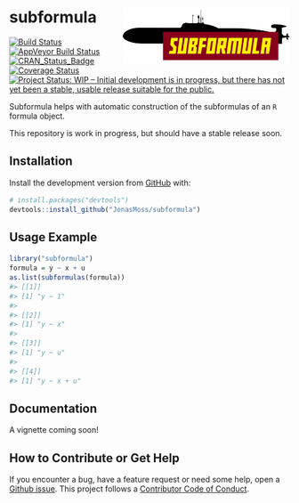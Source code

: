 
<!-- README.md is generated from README.Rmd. Please edit that file -->

# subformula <img src="man/figures/logo.png" align="right" width="300" height="100" />

<!-- badges: start -->

[![Build
Status](https://travis-ci.com/JonasMoss/subformula.svg?branch=master)](https://travis-ci.org/JonasMoss/subformula)
[![AppVeyor Build
Status](https://ci.appveyor.com/api/projects/status/github/JonasMoss/subformula?branch=master&svg=true)](https://ci.appveyor.com/project/JonasMoss/subformula)
[![CRAN\_Status\_Badge](https://www.r-pkg.org/badges/version/subformula)](https://cran.r-project.org/package=subformula)
[![Coverage
Status](https://codecov.io/gh/JonasMoss/subformula/branch/master/graph/badge.svg)](https://codecov.io/gh/JonasMoss/subformula?branch=master)
[![Project Status: WIP – Initial development is in progress, but there
has not yet been a stable, usable release suitable for the
public.](https://www.repostatus.org/badges/latest/wip.svg)](https://www.repostatus.org/#wip)
<!-- badges: end -->

Subformula helps with automatic construction of the subformulas of an
`R` formula object.

This repository is work in progress, but should have a stable release
soon.

## Installation

Install the development version from [GitHub](https://github.com/) with:

``` r
# install.packages("devtools")
devtools::install_github("JonasMoss/subformula")
```

## Usage Example

``` r
library("subformula")
formula = y ~ x + u
as.list(subformulas(formula))
#> [[1]]
#> [1] "y ~ 1"
#> 
#> [[2]]
#> [1] "y ~ x"
#> 
#> [[3]]
#> [1] "y ~ u"
#> 
#> [[4]]
#> [1] "y ~ x + u"
```

## Documentation

A vignette coming soon\!

## How to Contribute or Get Help

If you encounter a bug, have a feature request or need some help, open a
[Github issue](https://github.com/JonasMoss/subformula/issues). This
project follows a [Contributor Code of Conduct](/CODE-OF-CONDUCT.md).
